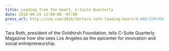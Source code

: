 ```yaml
---
title: Leading from the Heart, C-Suite Quarterly
date: 2016-09-29 12:00:00 -07:00
press_url: http://csq.com/2016/10/tara-roth-leading-heart/#.WAErZ5MrKRu
---
```


Tara Roth, president of the Goldhirsh Foundation, tells C-Suite Quarterly Magazine how she sees Los Angeles as the epicenter for innovation and social entrepreneurship.
